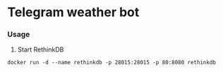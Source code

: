 # Telegram weather bot


### Usage
1. Start RethinkDB
```shell script
docker run -d --name rethinkdb -p 28015:28015 -p 80:8080 rethinkdb
```
